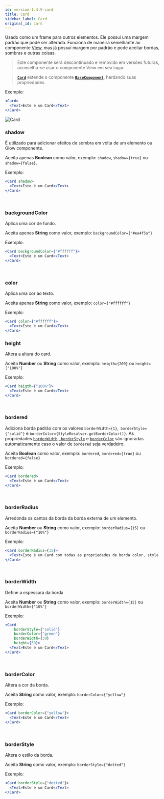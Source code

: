 ```yaml
---
id: version-1.4.9-card
title: Card
sidebar_label: Card
original_id: card
---
```


Usado como um frame para outros elementos. Ele possui uma margem padrão que pode ser alterada.
Funciona de maneira semelhante ao componente [View](view.md), mas já possui margem por padrão e pode aceitar bordas, sombras e outras coisas.

>  Este componente será descontinuado e removido em versões futuras, aconselha-se usar o componente View em seu lugar.

>  [**`Card`**]() estende o componente [**`BaseComponent`**](components_base.md), herdando suas propriedades.

Exemplo:

```jsx harmony
<Card>
  <Text>Este é um Card</Text>
</Card>

``` 

![Card](assets/old_versions/card.png)

### shadow 

É utilizado para adicionar efeitos de sombra em volta de um elemento ou Glow componente. 

Aceita apenas **Boolean** como valor, exemplo: ```shadow```, ```shadow={true}``` ou ```shadow={false}```.

Exemplo:

```jsx harmony
<Card shadow>
  <Text>Este é um Card</Text>
</Card>
```
<br>

### backgroundColor

Aplica uma cor de fundo.

Aceita apenas **String** como valor, exemplo: ```backgroundColor={"#ea4f5a"}```

Exemplo:

```jsx harmony
<Card backgroundColor={"#ffffff"}>
  <Text>Este é um Card</Text>
</Card>
```
<br>

### color

Aplica uma cor ao texto.

Aceita apenas **String** como valor, exemplo: ```color={"#ffffff"}```

Exemplo:

```jsx harmony
<Card color={"#ffffff"}>
  <Text>Este é um Card</Text>
</Card>
```

### height 

Altera a altura do card.  

Aceita **Number** ou **String** como valor, exemplo: ```heigth={200}``` ou ```height={"100%"}```

Exemplo:
```jsx harmony
<Card heigth={"100%"}>
  <Text>Este é um Card</Text>
</Card>
```

<br>

### bordered

Adiciona borda padrão com os valores ```borderWidth={1}```,``` borderStyle={"solid"}``` e ```borderColor={StyleResolver.getBorderColor()}```.
As propriedades [```borderWidth```](#borderwidth),[``` borderStyle```](#borderstyle) e [```borderColor```](#bordercolor) são ignoradas automaticamente caso o valor de ```bordered``` seja verdadeiro.

Aceita **Boolean** como valor, exemplo: ```bordered```, ```bordered={true}``` ou ```bordered={false}```

Exemplo:

```jsx harmony
<Card bordered>
  <Text>Este é um Card</Text>
</Card> 
```

<br>

### borderRadius 

Arredonda os cantos da borda da borda externa de um elemento.

Aceita **Number** ou **String** como valor, exemplo: ```borderRadius={15}``` ou ```borderRadius={"10%"}```

Exemplo:

```jsx harmony
<Card borderRadius={15}>
  <Text>Este é um Card com todas as propriedades de borda color, style e width alteradas.</Text>
</Card> 
```

<br>

### borderWidth  

Define a espessura da borda

Aceita **Number** ou **String** como valor, exemplo: ```borderWidth={15}``` ou ```borderWidth={"10%"} ```

Exemplo:

```jsx harmony
<Card 
    borderStyle={"solid"}
    borderColor={"green"}
    borderWidth={30}
    height={50}>
  <Text>Este é um Card</Text>
</Card> 
```

<br>

### borderColor

Altera a cor da borda.

Aceita **String** como valor, exemplo: ```borderColor={"yellow"}```

Exemplo:

```jsx harmony
<Card borderColor={"yellow"}>
  <Text>Este é um Card</Text>
</Card> 
```

<br>

### borderStyle 

Altera o estilo da borda.

Aceita **String** como valor, exemplo: ```borderStyle={"dotted"}```

Exemplo:

```jsx harmony
<Card borderStyle={"dotted"}>
  <Text>Este é um Card</Text>
</Card> 
```
